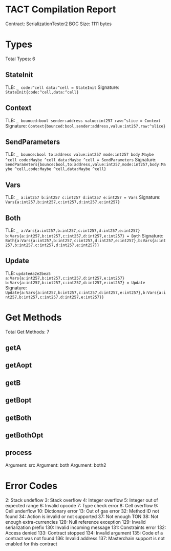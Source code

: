 # TACT Compilation Report
Contract: SerializationTester2
BOC Size: 1111 bytes

# Types
Total Types: 6

## StateInit
TLB: `_ code:^cell data:^cell = StateInit`
Signature: `StateInit{code:^cell,data:^cell}`

## Context
TLB: `_ bounced:bool sender:address value:int257 raw:^slice = Context`
Signature: `Context{bounced:bool,sender:address,value:int257,raw:^slice}`

## SendParameters
TLB: `_ bounce:bool to:address value:int257 mode:int257 body:Maybe ^cell code:Maybe ^cell data:Maybe ^cell = SendParameters`
Signature: `SendParameters{bounce:bool,to:address,value:int257,mode:int257,body:Maybe ^cell,code:Maybe ^cell,data:Maybe ^cell}`

## Vars
TLB: `_ a:int257 b:int257 c:int257 d:int257 e:int257 = Vars`
Signature: `Vars{a:int257,b:int257,c:int257,d:int257,e:int257}`

## Both
TLB: `_ a:Vars{a:int257,b:int257,c:int257,d:int257,e:int257} b:Vars{a:int257,b:int257,c:int257,d:int257,e:int257} = Both`
Signature: `Both{a:Vars{a:int257,b:int257,c:int257,d:int257,e:int257},b:Vars{a:int257,b:int257,c:int257,d:int257,e:int257}}`

## Update
TLB: `update#a2e2bea5 a:Vars{a:int257,b:int257,c:int257,d:int257,e:int257} b:Vars{a:int257,b:int257,c:int257,d:int257,e:int257} = Update`
Signature: `Update{a:Vars{a:int257,b:int257,c:int257,d:int257,e:int257},b:Vars{a:int257,b:int257,c:int257,d:int257,e:int257}}`

# Get Methods
Total Get Methods: 7

## getA

## getAopt

## getB

## getBopt

## getBoth

## getBothOpt

## process
Argument: src
Argument: both
Argument: both2

# Error Codes
2: Stack undeflow
3: Stack overflow
4: Integer overflow
5: Integer out of expected range
6: Invalid opcode
7: Type check error
8: Cell overflow
9: Cell underflow
10: Dictionary error
13: Out of gas error
32: Method ID not found
34: Action is invalid or not supported
37: Not enough TON
38: Not enough extra-currencies
128: Null reference exception
129: Invalid serialization prefix
130: Invalid incoming message
131: Constraints error
132: Access denied
133: Contract stopped
134: Invalid argument
135: Code of a contract was not found
136: Invalid address
137: Masterchain support is not enabled for this contract